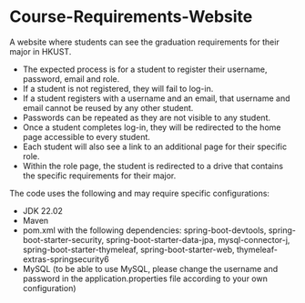 # Course-Requirements-Website
A website where students can see the graduation requirements for their major in HKUST.
- The expected process is for a student to register their username, password, email and role.
- If a student is not registered, they will fail to log-in.
- If a student registers with a username and an email, that username and email cannot be reused by any other student.
- Passwords can be repeated as they are not visible to any student.
- Once a student completes log-in, they will be redirected to the home page accessible to every student.
- Each student will also see a link to an additional page for their specific role.
- Within the role page, the student is redirected to a drive that contains the specific requirements for their major.


The code uses the following and may require specific configurations:
- JDK 22.02
- Maven
- pom.xml with the following dependencies: spring-boot-devtools, spring-boot-starter-security, spring-boot-starter-data-jpa, mysql-connector-j, spring-boot-starter-thymeleaf, spring-boot-starter-web, thymeleaf-extras-springsecurity6
- MySQL (to be able to use MySQL, please change the username and password in the application.properties file according to your own configuration)

